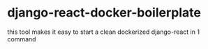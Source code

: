 # django-react-docker-boilerplate
this tool makes it easy to start a clean dockerized django-react in 1 command
